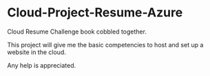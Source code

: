 # Cloud-Project-Resume-Azure
Cloud Resume Challenge book cobbled together.

This project will give me the basic competencies to host and set up a website in the cloud.

Any help is appreciated.
